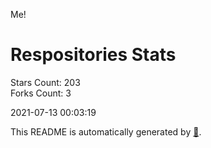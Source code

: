 Me!

# Respositories Stats
Stars Count: 203  
Forks Count: 3

2021-07-13 00:03:19  

This README is automatically generated by [🐰](https://github.com/rnitta/rnitta).
